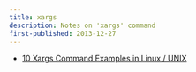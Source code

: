 ```yaml
---
title: xargs
description: Notes on 'xargs' command
first-published: 2013-12-27
---
```


*   [10 Xargs Command Examples in Linux / UNIX](http://www.thegeekstuff.com/2013/12/xargs-examples/)
